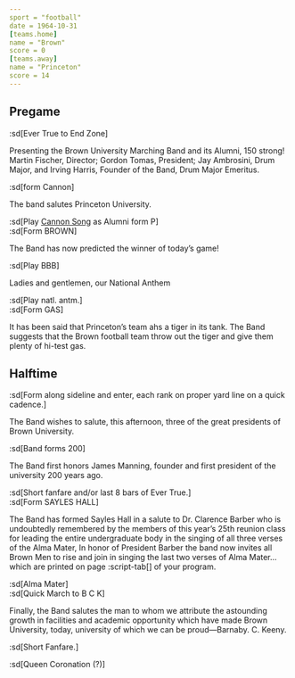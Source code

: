 ```yaml
---
sport = "football"
date = 1964-10-31
[teams.home]
name = "Brown"
score = 0
[teams.away]
name = "Princeton"
score = 14
---
```


## Pregame

:sd[Ever True to End Zone]

Presenting the Brown University Marching Band and its Alumni, 150 strong! Martin Fischer, Director; Gordon Tomas, President; Jay Ambrosini, Drum Major, and Irving Harris, Founder of the Band, Drum Major Emeritus.

:sd[form Cannon]

The band salutes Princeton University.

:sd[Play <u>Cannon Song</u> as Alumni form P]\
:sd[Form BROWN]

The Band has now predicted the winner of today’s game!

:sd[Play BBB]

Ladies and gentlemen, our National Anthem

:sd[Play natl. antm.]\
:sd[Form GAS]

It has been said that Princeton’s team ahs a tiger in its tank. The Band suggests that the Brown football team throw out the tiger and give them plenty of hi-test gas.

## Halftime

:sd[Form along sideline and enter, each rank on proper yard line on a quick cadence.]

The Band wishes to salute, this afternoon, three of the great presidents of Brown University.

:sd[Band forms 200]

The Band first honors James Manning, founder and first president of the university 200 years ago.

:sd[Short fanfare and/or last 8 bars of Ever True.]\
:sd[Form SAYLES HALL]

The Band has formed Sayles Hall in a salute to Dr. Clarence Barber who is undoubtedly remembered by the members of this year’s 25th reunion class for leading the entire undergraduate body in the singing of all three verses of the Alma Mater, In honor of President Barber the band now invites all Brown Men to rise and join in singing the last two verses of Alma Mater… which are printed on page :script-tab[] of your program.

:sd[Alma Mater]\
:sd[Quick March to B C K]

Finally, the Band salutes the man to whom we attribute the astounding growth in facilities and academic opportunity which have made Brown University, today, university of which we can be proud—Barnaby. C. Keeny.

:sd[Short Fanfare.]

:sd[Queen Coronation (?)]
